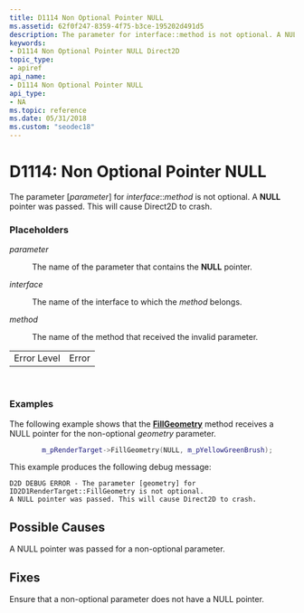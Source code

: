 ```yaml
---
title: D1114 Non Optional Pointer NULL
ms.assetid: 62f0f247-8359-4f75-b3ce-195202d491d5
description: The parameter for interface::method is not optional. A NULL pointer was passed. This will cause Direct2D to crash.
keywords:
- D1114 Non Optional Pointer NULL Direct2D
topic_type:
- apiref
api_name:
- D1114 Non Optional Pointer NULL
api_type:
- NA
ms.topic: reference
ms.date: 05/31/2018
ms.custom: "seodec18"
---
```


# D1114: Non Optional Pointer NULL

The parameter \[*parameter*\] for *interface*::*method* is not optional. A **NULL** pointer was passed. This will cause Direct2D to crash.

### Placeholders

<dl> <dt>

<span id="parameter"></span><span id="PARAMETER"></span>*parameter*
</dt> <dd>

The name of the parameter that contains the **NULL** pointer.

</dd> <dt>

<span id="interface"></span><span id="INTERFACE"></span>*interface*
</dt> <dd>

The name of the interface to which the *method* belongs.

</dd> <dt>

<span id="method"></span><span id="METHOD"></span>*method*
</dt> <dd>

The name of the method that received the invalid parameter.

</dd> </dl> 

|             |       |
|-------------|-------|
| Error Level | Error |



 

### Examples

The following example shows that the [**FillGeometry**](/windows/win32/api/d2d1/nf-d2d1-id2d1rendertarget-fillgeometry) method receives a NULL pointer for the non-optional *geometry* parameter.


```C++
        m_pRenderTarget->FillGeometry(NULL, m_pYellowGreenBrush);
```



This example produces the following debug message:

``` syntax
D2D DEBUG ERROR - The parameter [geometry] for ID2D1RenderTarget::FillGeometry is not optional. 
A NULL pointer was passed. This will cause Direct2D to crash.
```

## Possible Causes

A NULL pointer was passed for a non-optional parameter.

## Fixes

Ensure that a non-optional parameter does not have a NULL pointer.

 

 